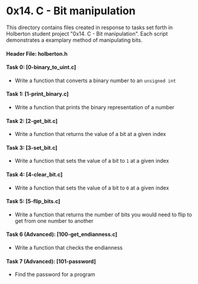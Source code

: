 # 0x14. C - Bit manipulation
This directory contains files created in response to tasks set forth in Holberton student project "0x14. C -  Bit manipulation". Each script demonstrates a examplary method of manipulating bits. 

#### Header File: holberton.h

#### Task 0: [0-binary_to_uint.c]
* Write a function that converts a binary number to an `unsigned int`
#### Task 1: [1-print_binary.c]
* Write a function that prints the binary representation of a number
#### Task 2: [2-get_bit.c]
* Write a function that returns the value of a bit at a given index
#### Task 3: [3-set_bit.c]
* Write a function that sets the value of a bit to `1` at a given index
#### Task 4: [4-clear_bit.c]
* Write a function that sets the value of a bit to `0` at a given index
#### Task 5: [5-flip_bits.c]
* Write a function that returns the number of bits you would need to flip to get from one number to another
#### Task 6 (Advanced): [100-get_endianness.c]
* Write a function that checks the endianness
#### Task 7 (Advanced): [101-password]
* Find the password for a program
